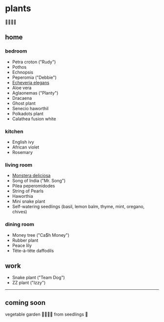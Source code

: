 # plants

🌱🌿🌵🌷

## home

### bedroom
- Petra croton ("Rudy")
- Pothos
- Echnopsis
- Peperomia ("Debbie")
- [Echeveria elegans](./echeveria-elegans.md)
- Aloe vera
- Aglaonemas ("Planty")
- Dracaena
- Ghost plant
- Senecio haworthil
- Polkadots plant
- Calathea fusion white

### kitchen
- English ivy
- African violet
- Rosemary

### living room
- [Monstera deliciosa](./monstera-deliciosa.md)
- Song of India ("Mr. Song")
- Pilea peperomidodes
- String of Pearls
- Haworthia
- Mini snake plant
- Self-watering seedlings (basil, lemon balm, thyme, mint, oregano, chives)

### dining room
- Money tree ("Ca$h Money")
- Rubber plant
- Peace lily
- Tête-à-tête daffodils 

## work
- Snake plant ("Team Dog")
- ZZ plant ("Izzy")

---

## coming soon
vegetable garden 🥕🥒🍅🥗 from seedlings 🌱

